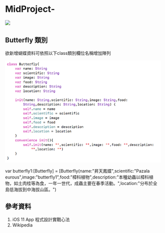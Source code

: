 # MidProject-
<img src=https://www.ncnu.edu.tw/ncnuweb/units/share/%E5%85%A8%E6%A0%A1%E5%85%B1%E7%94%A8/web_material/images/banner/banner_22.gif>


## Butterfly 類別
<p>欲新增蝴蝶資料可依照以下class類別欄位名稱增加陣列</p>
<img src="https://github.com/pink11112333/104321030/blob/master/%E8%9E%A2%E5%B9%95%E5%BF%AB%E7%85%A7%202018-06-27%20%E4%B8%8B%E5%8D%882.42.48.png" >



var butterfly1:[Butterfly] = [Butterfly(name:"昇天鳳蝶",scientific:"Pazala eurous",image:"butterfly1",food:"樟科植物",description:"本種幼蟲以樟科植物，如土肉桂等為食，一年一世代，成蟲主要在春季活動。",location:"分布於全島低海拔到中海拔山區。")


   
## 參考資料
<ol>
<li>iOS 11 App 程式設計實戰心法</li>
<li>Wikipedia</li>
</ol>

